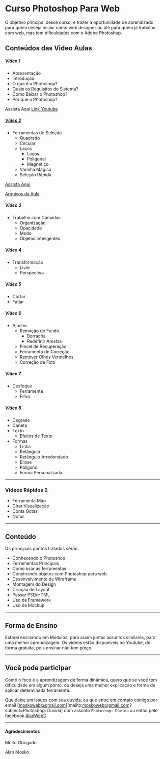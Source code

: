 # Curso Photoshop Para Web

O objetivo principal desse curso, e trazer a oportunidade de aprendizado para quem deseja iniciar como web designer ou até para quem já trabalha com web, mas tem dificuldades com o Adobe Photoshop.

## Conteúdos das Video Aulas

##### [Video 1](https://github.com/moskoweb/Curso-Photoshop-Para-Web/blob/master/Aula%201%20-%20Apresenta%C3%A7%C3%A3o%20e%20Introdu%C3%A7%C3%A3o.md)

- Apresentação
- Introdução
- O que é o Photoshop?
- Quais os Requisitos do Sistema?
- Como Baixar o Photoshop?
- Por que o Photoshop?

Assista Aqui [Link Youtube](http://youtu.be/c349HVLKuZI)

##### [Video 2](http://youtu.be/JDhL0vnBT8E)
- Ferramentas de Seleção
	- Quadrado
	- Circular
	- Laços
		- Laços
		- Poligonal
		- Magnético
	- Varinha Mágica
	- Seleção Rápida

[Assista Aqui](http://youtu.be/JDhL0vnBT8E)

[Arquivos da Aula](https://mega.co.nz/#F!p80RlKLQ!yiJ1YbAAGhdwhw07oL-N0Q)

##### Video 3
- Trabalho com Camadas
	- Organização
	- Opacidade
	- Modo
	- Objetos Inteligentes

##### Video 4
- Transformação
	- Livre
	- Perspectiva

##### Video 5
- Cortar
- Fatiar

##### Video 6

- Ajustes
	- Remoção de Fundo
		- Borracha
		- Redefinir Arestas
	- Pincel de Recuperação
	- Ferramenta de Correção
	- Remover Olhos Vermelhos
	- Correção de Foto

##### Video 7

- Desfoque
	- Ferramenta
	- Filtro

##### Video 8

- Degrade
- Caneta
- Texto
	- Efeitos de Texto
- Formas
	- Linha
	- Retângulo
	- Retângulo Arredondado
	- Elipse
	- Polígono
	- Forma Personalizada

---

### Vídeos Rápidos 2
- Ferramenta Mão
- Girar Visualização
- Conta Gotas
- Notas

---

## Conteúdo

Os principais pontos tratados serão:

- Conhecendo o Photoshop
- Ferramentas Principais
- Como usar as ferramentas
- Construindo objetos com Photoshop para web
- Desenvolvimento de Wireframe
- Montagem do Design
- Criação de Layout
- Passar PSD/HTML
- Uso de Framework
- Uso de Mockup

---

## Forma de Ensino

Estarei ensinando em Módulos, para assim juntas assuntos similares, para uma melhor aprendizagem.
Os vídeos estão disponíveis no Youtube, de forma gratuita, pois ensinar não tem preço.

---

## Você pode participar

Como o foco é a aprendizagem de forma dinâmica, quero que se você tem dificuldade em algum ponto, ou deseja uma melhor explicação e forma de aplicar determinada ferramenta.

Que deixe um Issues com sua duvida, ou que entre em contato comigo por email [moskoweb@gmail.com](mailto:moskoweb@gmail.com?subject=Photoshop: Dúvida) com assunto `Photoshop: Dúvida` ou então pelo facebook [AlanWebD](http://fb.com/alanwebd)

---

#### Agradecimentos

Muito Obrigado

Alan Mosko
